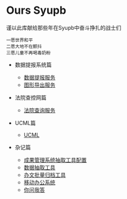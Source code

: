 # Ours Syupb

谨以此库献给那些年在Syupb中奋斗挣扎的战士们

```
一愿世界和平
二愿大地不在颤抖
三愿儿童不再喝毒奶粉
```

* 数据提报系统篇

  * [数据提报服务](PackagerService/README.md)
  * [图形导出服务](MapExporter/README.md)

* 法院查控网篇

  * [法院查询服务](CourtQuery/README.md)

* UCML篇

  * [UCML](UCML/README.md)

* 杂记篇

  * [成果管理系统抽取工具配置](syams.md)
  * [数据抽取工具](datatransfer.md)
  * [办文批量归档工具](bwbatch.md)
  * [移动办公系统](MobileOA/README.md)
  * [你问我答](q&a.md)



